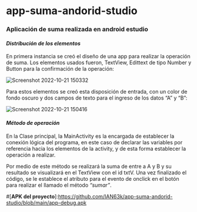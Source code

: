 # app-suma-andorid-studio 
### Aplicación de suma realizada en android estudio
#### _Distribución de los elementos_
  En primera instancia se creó el diseño de una app para realizar la operación de suma. Los elementos usados fueron, TextView, 
  Edittext de tipo Number y Button para la confirmación de la operación:
  
![Screenshot 2022-10-21 150332](https://user-images.githubusercontent.com/81268917/197279751-e29c42d7-8050-438d-9d8d-33fe0e313118.jpg)

  Para estos elementos se creó esta disposición de entrada, con un color de fondo oscuro y dos campos de texto para el ingreso de los datos “A” y “B”:
  
![Screenshot 2022-10-21 150416](https://user-images.githubusercontent.com/81268917/197279852-d532c395-69a9-414b-a0b9-3b925b473584.jpg)

#### _Método de operación_

En la Clase principal, la MainActivity es la encargada de establecer la conexión lógica del programa, en este caso de declarar las variables por referencia hacia los elementos de la activity, y de esta forma establecer la operación a realizar.

  Por medio de este método se realizará la suma de entre a A y B y su resultado se visualizará en el TextView con el id txtV.
Una vez finalizado el código, se le establece el atributo para el evento de onclick en el botón para realizar el llamado el método _“sumar”_.

#[**APK del proyecto**]:https://github.com/IAN63k/app-suma-andorid-studio/blob/main/app-debug.apk
